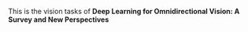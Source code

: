 This is the vision tasks of **Deep Learning for Omnidirectional Vision: A Survey and New Perspectives**
